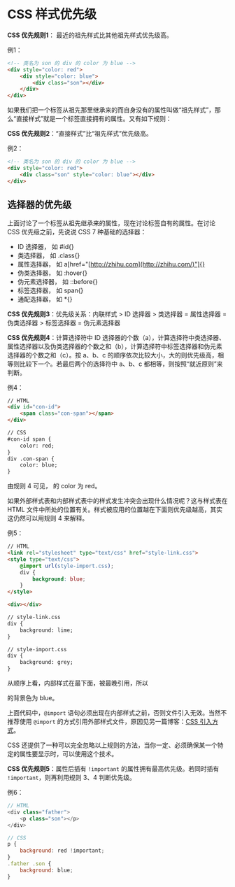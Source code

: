 # CSS 样式优先级

**CSS 优先规则1**： 最近的祖先样式比其他祖先样式优先级高。

例1：

```html
<!-- 类名为 son 的 div 的 color 为 blue -->
<div style="color: red">
    <div style="color: blue">
        <div class="son"></div>
    </div>
</div>
```

如果我们把一个标签从祖先那里继承来的而自身没有的属性叫做“祖先样式”，那么“直接样式”就是一个标签直接拥有的属性。又有如下规则：

**CSS 优先规则2**：“直接样式”比“祖先样式”优先级高。

例2：

```html
<!-- 类名为 son 的 div 的 color 为 blue -->
<div style="color: red">
    <div class="son" style="color: blue"></div>
</div>
```

## 选择器的优先级

上面讨论了一个标签从祖先继承来的属性，现在讨论标签自有的属性。在讨论 CSS 优先级之前，先说说 CSS 7 种基础的选择器：

- ID 选择器， 如 #id{}
- 类选择器， 如 .class{}
- 属性选择器， 如 a[href="[http://zhihu.com](http://zhihu.com/)"]{}
- 伪类选择器， 如 :hover{}
- 伪元素选择器， 如 ::before{}
- 标签选择器， 如 span{}
- 通配选择器， 如 *{}

**CSS 优先规则3**：优先级关系：内联样式 > ID 选择器 > 类选择器 = 属性选择器 = 伪类选择器 > 标签选择器 = 伪元素选择器

**CSS 优先规则4**：计算选择符中 ID 选择器的个数（a），计算选择符中类选择器、属性选择器以及伪类选择器的个数之和（b），计算选择符中标签选择器和伪元素选择器的个数之和（c）。按 a、b、c 的顺序依次比较大小，大的则优先级高，相等则比较下一个。若最后两个的选择符中 a、b、c 都相等，则按照“就近原则”来判断。

例4：

```html
// HTML
<div id="con-id">
    <span class="con-span"></span>
</div>

// CSS
#con-id span {
    color: red;
}
div .con-span {
    color: blue;
}
```

由规则 4 可见，<span> 的 color 为 red。

如果外部样式表和内部样式表中的样式发生冲突会出现什么情况呢？这与样式表在 HTML 文件中所处的位置有关。样式被应用的位置越在下面则优先级越高，其实这仍然可以用规则 4 来解释。

例5：

```html
// HTML
<link rel="stylesheet" type="text/css" href="style-link.css">
<style type="text/css">
    @import url(style-import.css); 
    div {
        background: blue;
    }
</style>

<div></div>

// style-link.css
div {
    background: lime;
}

// style-import.css
div {
    background: grey;
}
```

从顺序上看，内部样式在最下面，被最晚引用，所以 <div> 的背景色为 blue。

上面代码中，`@import` 语句必须出现在内部样式之前，否则文件引入无效。当然不推荐使用 `@import` 的方式引用外部样式文件，原因见另一篇博客：[CSS 引入方式](https://link.zhihu.com/?target=http%3A//segmentfault.com/a/1190000003866058)。

CSS 还提供了一种可以完全忽略以上规则的方法，当你一定、必须确保某一个特定的属性要显示时，可以使用这个技术。

**CSS 优先规则5**：属性后插有 `!important` 的属性拥有最高优先级。若同时插有 `!important`，则再利用规则 3、4 判断优先级。

例6：

```js
// HTML
<div class="father">
    <p class="son"></p>
</div>

// CSS
p {
    background: red !important;
}
.father .son {
    background: blue;
}
```
